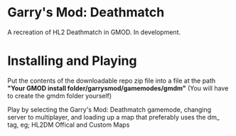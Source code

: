 # Garry's Mod: Deathmatch
A recreation of HL2 Deathmatch in GMOD. In development.

# Installing and Playing
Put the contents of the downloadable repo zip file into a file at the path **"Your GMOD install folder/garrysmod/gamemodes/gmdm"** (You will have to create the gmdm folder yourself)

Play by selecting the Garry's Mod: Deathmatch gamemode, changing server to multiplayer, and loading up a map that preferably uses the dm_ tag, eg; HL2DM Offical and Custom Maps
